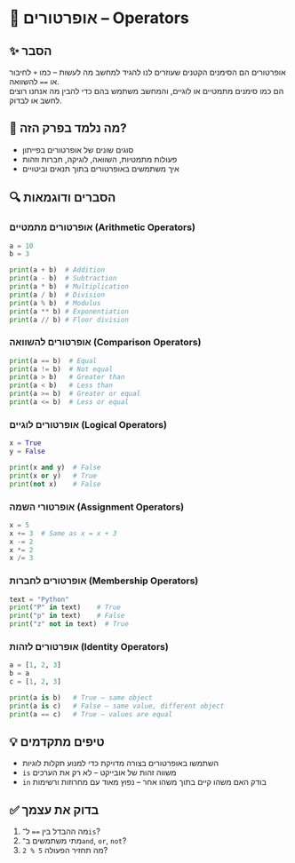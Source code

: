 # 📘 אופרטורים – Operators

## ✨ הסבר
אופרטורים הם הסימנים הקטנים שעוזרים לנו להגיד למחשב מה לעשות – כמו `+` לחיבור או `==` להשוואה.  
הם כמו סימנים מתמטיים או לוגיים, והמחשב משתמש בהם כדי להבין מה אנחנו רוצים לחשב או לבדוק.

## 🧠 מה נלמד בפרק הזה?
- סוגים שונים של אופרטורים בפייתון  
- פעולות מתמטיות, השוואה, לוגיקה, חברות וזהות  
- איך משתמשים באופרטורים בתוך תנאים וביטויים  

## 🔍 הסברים ודוגמאות

### אופרטורים מתמטיים (Arithmetic Operators)
```python
a = 10
b = 3

print(a + b)  # Addition
print(a - b)  # Subtraction
print(a * b)  # Multiplication
print(a / b)  # Division
print(a % b)  # Modulus
print(a ** b) # Exponentiation
print(a // b) # Floor division
```

### אופרטורים להשוואה (Comparison Operators)
```python
print(a == b)  # Equal
print(a != b)  # Not equal
print(a > b)   # Greater than
print(a < b)   # Less than
print(a >= b)  # Greater or equal
print(a <= b)  # Less or equal
```

### אופרטורים לוגיים (Logical Operators)
```python
x = True
y = False

print(x and y)  # False
print(x or y)   # True
print(not x)    # False
```

### אופרטורי השמה (Assignment Operators)
```python
x = 5
x += 3  # Same as x = x + 3
x -= 2
x *= 2
x /= 3
```

### אופרטורים לחברות (Membership Operators)
```python
text = "Python"
print("P" in text)    # True
print("p" in text)    # False
print("z" not in text)  # True
```

### אופרטורים לזהות (Identity Operators)
```python
a = [1, 2, 3]
b = a
c = [1, 2, 3]

print(a is b)   # True – same object
print(a is c)   # False – same value, different object
print(a == c)   # True – values are equal
```

## 💡 טיפים מתקדמים
- השתמשו באופרטורים בצורה מדויקת כדי למנוע תקלות לוגיות  
- `is` משווה זהות של אובייקט – לא רק את הערכים  
- `in` בודק האם משהו קיים בתוך משהו אחר – נפוץ מאוד עם מחרוזות ורשימות  

## ✅ בדוק את עצמך
1. מה ההבדל בין `==` ל־`is`?  
2. מתי משתמשים ב־`and`, `or`, `not`?  
3. מה תחזיר הפעולה `5 % 2`?

